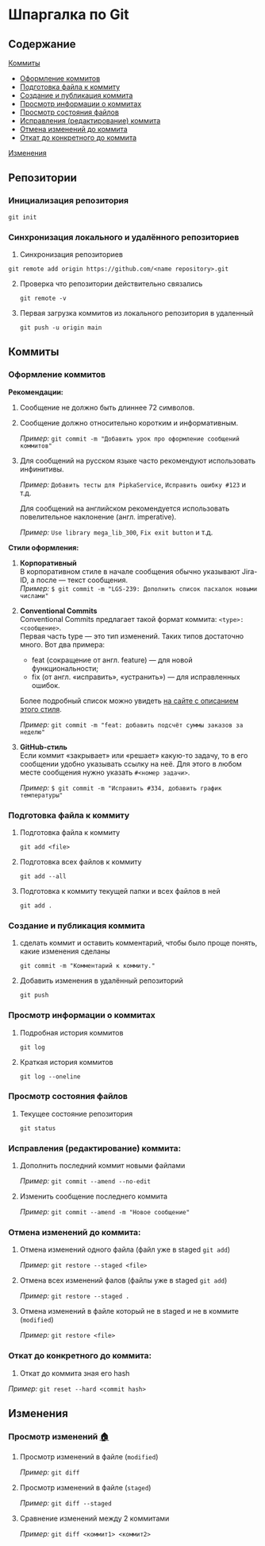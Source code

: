 # Шпаргалка по Git
## <a id='#home'>Содержание</a>
[Коммиты](#commits)
   - [Оформление коммитов](#decoration_commits)
   - [Подготовка файла к коммиту](#preparation_commits) 
   - [Создание и публикация коммита](#create_commits)
   - [Просмотр информации о коммитах](#watch_info_commits)
   - [Просмотр состояния файлов](#watch_state_commits)
   - [Исправления (редактирование) коммита](#edit_commits)
   - [Отмена изменений до коммита](#cancel_commits)
   - [Откат до конкретного до коммита](#rollback_commits)
     
[Изменения](#changes)

## Репозитории
### Инициализация репозитория
`git init`

### Синхронизация локального и удалённого репозиториев
1. Синхронизация репозиториев

`git remote add origin https://github.com/<name repository>.git`

2. Проверка что репозитории действительно связались

   `git remote -v`

3. Первая загрузка коммитов из локального репозитория в удаленный

   `git push -u origin main`

## <a id='commits'>Коммиты</a>
### <a id='decoration_commits'>Оформление коммитов</a>

**Рекомендации:**
1. Сообщение не должно быть длиннее 72 символов.
2. Сообщение должно относительно коротким и информативным.
   
   *Пример:* `git commit -m "Добавить урок про оформление сообщений коммитов"`
3. Для сообщений на русском языке часто рекомендуют использовать инфинитивы.

    *Пример:* `Добавить тесты для PipkaService`, `Исправить ошибку #123` и т.д.

   Для сообщений на английском рекомендуется использовать повелительное наклонение (англ. imperative).

    *Пример:* `Use library mega_lib_300`, `Fix exit button` и т.д.
   
**Стили оформления:**
1. **Корпоративный**  
   В корпоративном стиле в начале сообщения обычно указывают Jira-ID, а после — текст сообщения.  
    *Пример:* `$ git commit -m "LGS-239: Дополнить список пасхалок новыми числами" `
2.  **Conventional Commits**  
    Conventional Commits предлагает такой формат коммита: `<type>: <сообщение>`.  
    Первая часть type — это тип изменений. Таких типов достаточно много. Вот два примера:  
      - feat (сокращение от англ. feature) — для новой функциональности;
      - fix (от англ. «исправить», «устранить») — для исправленных ошибок.
        
    Более подробный список можно увидеть [на сайте с описанием этого стиля](https://www.conventionalcommits.org/ru/v1.0.0-beta.4/#%D1%81%D0%BF%D0%B5%D1%86%D0%B8%D1%84%D0%B8%D0%BA%D0%B0%D1%86%D0%B8%D1%8F).

    *Пример:* `git commit -m "feat: добавить подсчёт суммы заказов за неделю" `

3. **GitHub-стиль**  
   Если коммит «закрывает» или «решает» какую-то задачу, то в его сообщении удобно указывать ссылку на неё. Для этого в любом месте сообщения нужно указать `#<номер задачи>`.
    
    *Пример:* `$ git commit -m "Исправить #334, добавить график температуры" `

### <a id='preparation_commits'>Подготовка файла к коммиту</a>
1. Подготовка файла к коммиту

   `git add <file>`
   
2. Подготовка всех файлов к коммиту

   `git add --all`

3. Подготовка к коммиту текущей папки и всех файлов в ней

    `git add .`

### <a id='create_commits'> Создание и публикация коммита</a>

1. сделать коммит и оставить комментарий, чтобы было проще понять, какие изменения сделаны

   `git commit -m "Комментарий к коммиту."`

2. Добавить изменения в удалённый репозиторий

   `git push`

### <a id='watch_info_commits'>Просмотр информации о коммитах</a>  

1. Подробная история коммитов

   `git log`

2. Краткая история коммитов

    `git log --oneline` 

### <a id='watch_state_commits'>Просмотр состояния файлов</a> 

1. Текущее состояние репозитория

   `git status` 

### <a id='edit_commits'>Исправления (редактирование) коммита:</a>
1. Дополнить последний коммит новыми файлами

    *Пример:* `git commit --amend --no-edit `
   
 2. Изменить сообщение последнего коммита

     *Пример:* `git commit --amend -m "Новое сообщение"`
    
### <a id='cancel_commits'>Отмена изменений до коммита:</a>
1. Отмена изменений одного файла (файл уже в staged `git add`)

     *Пример:* `git restore --staged <file>`
2. Отмена всех изменений фалов (файлы уже в staged `git add`)

   *Пример:* `git restore --staged .`

3. Отмена изменений в файле который не в staged и не в коммите (`modified`)

    *Пример:* `git restore <file>`

### <a id='rollback_commits'>Откат до конкретного до коммита:</a> 

1. Откат до коммита зная его hash

  *Пример:* `git reset --hard <commit hash>`

## <a id='changes'>Изменения</a>

### Просмотр изменений [:house:](#home)

1. Просмотр изменений в файле (`modified`)

   *Пример:* `git diff`

2. Просмотр изменений в файле (`staged`)

    *Пример:* `git diff --staged`
   
3. Сравнение изменений между 2 коммитами

   *Пример:* `git diff <коммит1> <коммит2>`
